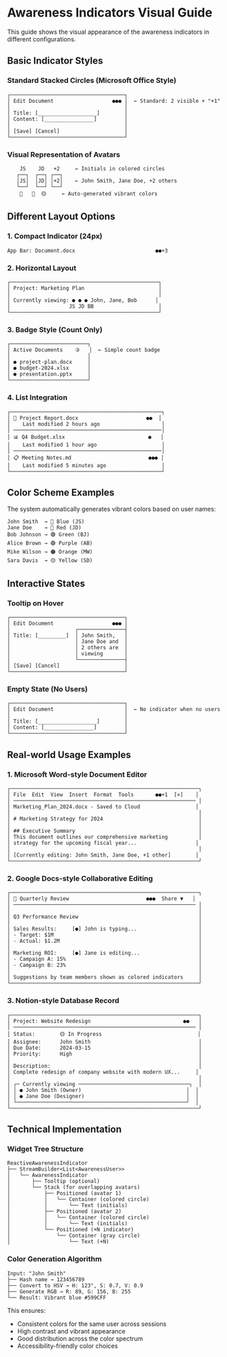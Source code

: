 # Awareness Indicators Visual Guide

This guide shows the visual appearance of the awareness indicators in different configurations.

## Basic Indicator Styles

### Standard Stacked Circles (Microsoft Office Style)
```
┌─────────────────────────────────────┐
│ Edit Document                   ●●● │  ← Standard: 2 visible + "+1"
│                                     │
│ Title: [___________________]        │
│ Content: [________________]         │
│                                     │
│ [Save] [Cancel]                     │
└─────────────────────────────────────┘
```

### Visual Representation of Avatars
```
    JS    JD   +2     ← Initials in colored circles
   ┌──┐  ┌──┐ ┌──┐
   │JS│  │JD│ │+2│    ← John Smith, Jane Doe, +2 others
   └──┘  └──┘ └──┘
    🔵   🔴  🟡     ← Auto-generated vibrant colors
```

## Different Layout Options

### 1. Compact Indicator (24px)
```
App Bar: Document.docx                          ●●+3
```

### 2. Horizontal Layout
```
┌────────────────────────────────────────────────┐
│ Project: Marketing Plan                        │
│                                                │
│ Currently viewing: ● ● ● John, Jane, Bob      │
│                   JS JD BB                     │
└────────────────────────────────────────────────┘
```

### 3. Badge Style (Count Only)
```
┌─────────────────────────┐
│ Active Documents    ③   │  ← Simple count badge
│                         │
│ ● project-plan.docx     │
│ ● budget-2024.xlsx      │
│ ● presentation.pptx     │
└─────────────────────────┘
```

### 4. List Integration
```
┌─────────────────────────────────────────────────┐
│ 📄 Project Report.docx                      ●●  │
│    Last modified 2 hours ago                    │
│ ────────────────────────────────────────────────│
│ 📊 Q4 Budget.xlsx                           ●   │
│    Last modified 1 hour ago                     │
│ ────────────────────────────────────────────────│
│ 📋 Meeting Notes.md                         ●●● │
│    Last modified 5 minutes ago                  │
└─────────────────────────────────────────────────┘
```

## Color Scheme Examples

The system automatically generates vibrant colors based on user names:

```
John Smith  → 🔵 Blue (JS)
Jane Doe    → 🔴 Red (JD)  
Bob Johnson → 🟢 Green (BJ)
Alice Brown → 🟣 Purple (AB)
Mike Wilson → 🟠 Orange (MW)
Sara Davis  → 🟡 Yellow (SD)
```

## Interactive States

### Tooltip on Hover
```
┌─────────────────────────────────────┐
│ Edit Document                   ●●● │
│                     ┌───────────────┤
│ Title: [_________]  │ John Smith,   │
│                     │ Jane Doe and  │
│                     │ 2 others are  │
│                     │ viewing       │
│                     └───────────────┤
│ [Save] [Cancel]                     │
└─────────────────────────────────────┘
```

### Empty State (No Users)
```
┌─────────────────────────────────────┐
│ Edit Document                       │  ← No indicator when no users
│                                     │
│ Title: [___________________]        │
│ Content: [________________]         │
└─────────────────────────────────────┘
```

## Real-world Usage Examples

### 1. Microsoft Word-style Document Editor
```
┌─────────────────────────────────────────────────────────────┐
│ File  Edit  View  Insert  Format  Tools       ●●+1  [×]    │
│ ─────────────────────────────────────────────────────────── │
│ Marketing_Plan_2024.docx - Saved to Cloud                  │
│                                                             │
│ # Marketing Strategy for 2024                               │
│                                                             │
│ ## Executive Summary                                        │
│ This document outlines our comprehensive marketing          │
│ strategy for the upcoming fiscal year...                   │
│                                                             │
│ [Currently editing: John Smith, Jane Doe, +1 other]        │
└─────────────────────────────────────────────────────────────┘
```

### 2. Google Docs-style Collaborative Editing
```
┌─────────────────────────────────────────────────────────────┐
│ 📄 Quarterly Review                         ●●●  Share ▼   │
│ ─────────────────────────────────────────────────────────── │
│                                                             │
│ Q3 Performance Review                                       │
│                                                             │
│ Sales Results:     [●] John is typing...                    │
│ - Target: $1M                                               │
│ - Actual: $1.2M                                             │
│                                                             │
│ Marketing ROI:     [●] Jane is editing...                   │
│ - Campaign A: 15%                                           │
│ - Campaign B: 23%                                           │
│                                                             │
│ Suggestions by team members shown as colored indicators     │
└─────────────────────────────────────────────────────────────┘
```

### 3. Notion-style Database Record
```
┌─────────────────────────────────────────────────────────────┐
│ Project: Website Redesign                              ●●   │
│ ─────────────────────────────────────────────────────────── │
│ Status:        🟡 In Progress                               │
│ Assignee:      John Smith                                   │
│ Due Date:      2024-03-15                                   │
│ Priority:      High                                         │
│                                                             │
│ Description:                                                │
│ Complete redesign of company website with modern UX...     │
│                                                             │
│ ┌─ Currently viewing ────────────────────────────────────┐  │
│ │ ● John Smith (Owner)                                  │  │
│ │ ● Jane Doe (Designer)                                 │  │
│ └───────────────────────────────────────────────────────┘  │
└─────────────────────────────────────────────────────────────┘
```

## Technical Implementation

### Widget Tree Structure
```
ReactiveAwarenessIndicator
├── StreamBuilder<List<AwarenessUser>>
│   └── AwarenessIndicator
│       ├── Tooltip (optional)
│       └── Stack (for overlapping avatars)
│           ├── Positioned (avatar 1)
│           │   └── Container (colored circle)
│           │       └── Text (initials)
│           ├── Positioned (avatar 2)
│           │   └── Container (colored circle)
│           │       └── Text (initials)
│           └── Positioned (+N indicator)
│               └── Container (gray circle)
│                   └── Text (+N)
```

### Color Generation Algorithm
```
Input: "John Smith"
├── Hash name → 123456789
├── Convert to HSV → H: 123°, S: 0.7, V: 0.9
├── Generate RGB → R: 89, G: 156, B: 255
└── Result: Vibrant blue #599CFF
```

This ensures:
- Consistent colors for the same user across sessions
- High contrast and vibrant appearance
- Good distribution across the color spectrum
- Accessibility-friendly color choices